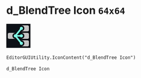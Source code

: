 # d_BlendTree Icon `64x64`
<img src="/img/d_BlendTree%20Icon.png" width=64 height=64>

``` CSharp
EditorGUIUtility.IconContent("d_BlendTree Icon")
```
```
d_BlendTree Icon
```
